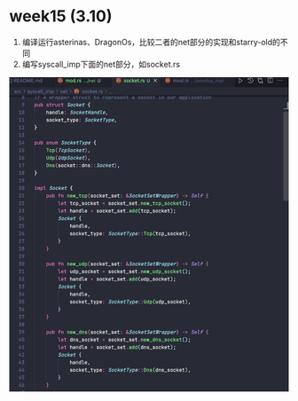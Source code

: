 # week15 (3.10)

1. 编译运行asterinas、DragonOs，比较二者的net部分的实现和starry-old的不同
2. 编写syscall_imp下面的net部分，如socket.rs

![](../../asserts/0313/1.jpg ':class=myImageClass')